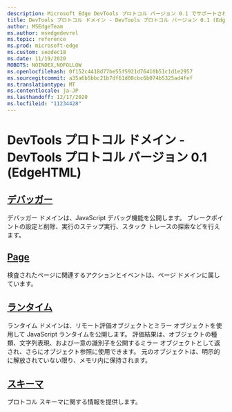 ```yaml
---
description: Microsoft Edge DevTools プロトコル バージョン 0.1 でサポートされているドメインの参照リスト。
title: DevTools プロトコル ドメイン - DevTools プロトコル バージョン 0.1 (EdgeHTML)
author: MSEdgeTeam
ms.author: msedgedevrel
ms.topic: reference
ms.prod: microsoft-edge
ms.custom: seodec18
ms.date: 11/19/2020
ROBOTS: NOINDEX,NOFOLLOW
ms.openlocfilehash: 0f152c4418d77be55f5921d76410b51c1d1e2957
ms.sourcegitcommit: a35a6b5bbc21b7df61d08cbc6b074b5325ad4fef
ms.translationtype: MT
ms.contentlocale: ja-JP
ms.lasthandoff: 12/17/2020
ms.locfileid: "11234428"
---
```

# DevTools プロトコル ドメイン - DevTools プロトコル バージョン 0.1 (EdgeHTML)  

## [デバッガー](debugger.md)  

デバッガー ドメインは、JavaScript デバッグ機能を公開します。 ブレークポイントの設定と削除、実行のステップ実行、スタック トレースの探索などを行えます。
## [Page](page.md)
検査されたページに関連するアクションとイベントは、ページ ドメインに属しています。
## [ランタイム](runtime.md)
ランタイム ドメインは、リモート評価オブジェクトとミラー オブジェクトを使用して JavaScript ランタイムを公開します。 評価結果は、オブジェクトの種類、文字列表現、および一意の識別子を公開するミラー オブジェクトとして返され、さらにオブジェクト参照に使用できます。 元のオブジェクトは、明示的に解放されていない限り、メモリ内に保持されます。
## [スキーマ](schema.md)
プロトコル スキーマに関する情報を提供します。
